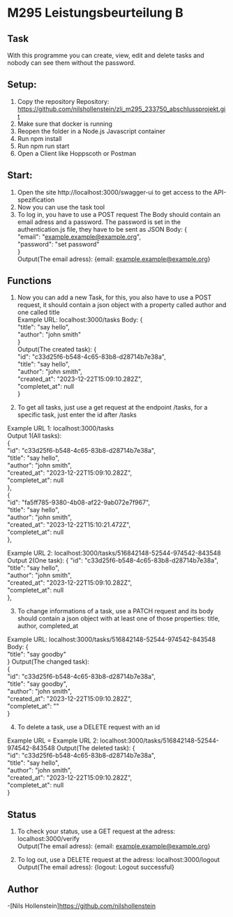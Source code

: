 # M295 Leistungsbeurteilung B

## Task 
With this programme you can create, view, edit and delete tasks and nobody can see them without the password.


## Setup:
1. Copy the repository Repository: https://github.com/nilshollenstein/zli_m295_233750_abschlussprojekt.git  
2. Make sure that docker is running
3. Reopen the folder in a Node.js Javascript container
4. Run npm install
5. Run npm run start
6. Open a Client like Hoppscoth or Postman

## Start:
1. Open the site http://localhost:3000/swagger-ui to get access to the API-spezification
2. Now you can use the task tool
3. To log in, you have to use a POST request  The Body should contain an email adress and a password. The password is set in the authentication.js file, they have to be sent as JSON
Body: 
{  
    "email": "example.example@example.org",  
    "password": "set password"  
}  
Output(The email adress): {email: example.example@example.org}

## Functions
1. Now you can add a new Task, for this, you also have to use a POST request, it should contain a json object with a property called author and one called title  
Example URL: localhost:3000/tasks
Body: 
{  
    "title": "say hello",  
    "author": "john smith"  
}  
Output(The created task): 
{   
  "id": "c33d25f6-b548-4c65-83b8-d28714b7e38a",  
  "title": "say hello",  
  "author": "john smith",  
  "created_at": "2023-12-22T15:09:10.282Z",  
  "completet_at": null  
}  

2. To get all tasks, just use a get request at the endpoint /tasks, for a specific task, just enter the id after /tasks

Example URL 1: localhost:3000/tasks  
Output 1(All tasks):     
{  
    "id": "c33d25f6-b548-4c65-83b8-d28714b7e38a",  
    "title": "say hello",  
    "author": "john smith",  
    "created_at": "2023-12-22T15:09:10.282Z",  
    "completet_at": null  
  },  
  {  
    "id": "fa5ff785-9380-4b08-af22-9ab072e7f967",  
    "title": "say hello",  
    "author": "john smith",  
    "created_at": "2023-12-22T15:10:21.472Z",  
    "completet_at": null  
  },  

Example URL 2: localhost:3000/tasks/516842148-52544-974542-843548    
Output 2(One task):    {
    "id": "c33d25f6-b548-4c65-83b8-d28714b7e38a",  
    "title": "say hello",  
    "author": "john smith",  
    "created_at": "2023-12-22T15:09:10.282Z",  
    "completet_at": null  
  },   

3. To change informations of a task, use a PATCH request and its body should contain a json object with at least one of those properties: title, author, completed_at

Example URL: localhost:3000/tasks/516842148-52544-974542-843548 
Body: 
{  
    "title": "say goodby"  
}
Output(The changed task):  
{  
  "id": "c33d25f6-b548-4c65-83b8-d28714b7e38a",  
  "title": "say goodby",  
  "author": "john smith",  
  "created_at": "2023-12-22T15:09:10.282Z",  
  "completet_at": ""  
}  


4. To delete a task, use a DELETE request with an id  

Example URL = Example URL 2: localhost:3000/tasks/516842148-52544-974542-843548 
Output(The deleted task): 
{  
  "id": "c33d25f6-b548-4c65-83b8-d28714b7e38a",  
  "title": "say hello",  
  "author": "john smith",  
  "created_at": "2023-12-22T15:09:10.282Z",  
  "completet_at": null  
}  

## Status
1. To check your status, use a GET request at the adress: localhost:3000/verify  
Output(The email adress): {email: example.example@example.org}  

2. To log out, use a DELETE request at the adress: localhost:3000/logout
Output(The email adress): {logout: Logout successful}

## Author
-[Nils Hollenstein]https://github.com/nilshollenstein